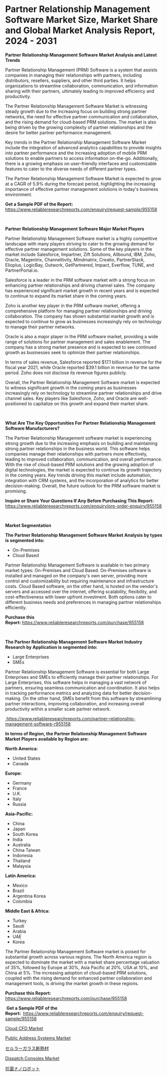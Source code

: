 <p><h1>Partner Relationship Management Software Market Size, Market Share and Global Market Analysis Report, 2024 - 2031</h1></p><p><strong>Partner Relationship Management Software Market Analysis and Latest Trends</strong></p>
<p><p>Partner Relationship Management (PRM) Software is a system that assists companies in managing their relationships with partners, including distributors, resellers, suppliers, and other third parties. It helps organizations to streamline collaboration, communication, and information sharing with their partners, ultimately leading to improved efficiency and productivity.</p><p>The Partner Relationship Management Software Market is witnessing steady growth due to the increasing focus on building strong partner networks, the need for effective partner communication and collaboration, and the rising demand for cloud-based PRM solutions. The market is also being driven by the growing complexity of partner relationships and the desire for better partner performance management.</p><p>Key trends in the Partner Relationship Management Software Market include the integration of advanced analytics capabilities to provide insights into partner performance and the increasing adoption of mobile PRM solutions to enable partners to access information on-the-go. Additionally, there is a growing emphasis on user-friendly interfaces and customizable features to cater to the diverse needs of different partner types.</p><p>The Partner Relationship Management Software Market is expected to grow at a CAGR of 5.9% during the forecast period, highlighting the increasing importance of effective partner management solutions in today's business environment.</p></p>
<p><strong>Get a Sample PDF of the Report:&nbsp;</strong> <a href="https://www.reliableresearchreports.com/enquiry/request-sample/955158">https://www.reliableresearchreports.com/enquiry/request-sample/955158</a></p>
<p>&nbsp;</p>
<p><strong>Partner Relationship Management Software Major Market Players</strong></p>
<p><p>Partner Relationship Management Software market is a highly competitive landscape with many players striving to cater to the growing demand for effective partner management solutions. Some of the key players in the market include Salesforce, Impartner, Zift Solutions, Allbound, IBM, Zoho, Oracle, Magentrix, Channeltivity, Mindmatrix, Creatio, PartnerStack, Elioplus, LogicBay, Outwork, GetPartnered, Impact, Everflow, TUNE, and PartnerPortal.io.</p><p>Salesforce is a leader in the PRM software market with a strong focus on enhancing partner relationships and driving channel sales. The company has experienced significant market growth in recent years and is expected to continue to expand its market share in the coming years.</p><p>Zoho is another key player in the PRM software market, offering a comprehensive platform for managing partner relationships and driving collaboration. The company has shown substantial market growth and is expected to continue to grow as businesses increasingly rely on technology to manage their partner networks.</p><p>Oracle is also a major player in the PRM software market, providing a wide range of solutions for partner management and sales enablement. The company has a strong market presence and is expected to see continued growth as businesses seek to optimize their partner relationships.</p><p>In terms of sales revenue, Salesforce reported $17.1 billion in revenue for the fiscal year 2021, while Oracle reported $39.1 billion in revenue for the same period. Zoho does not disclose its revenue figures publicly.</p><p>Overall, the Partner Relationship Management Software market is expected to witness significant growth in the coming years as businesses increasingly rely on technology to streamline partner relationships and drive channel sales. Key players like Salesforce, Zoho, and Oracle are well-positioned to capitalize on this growth and expand their market share.</p></p>
<p>&nbsp;</p>
<p><strong>What Are The Key Opportunities For Partner Relationship Management Software Manufacturers?</strong></p>
<p><p>The Partner Relationship Management software market is experiencing strong growth due to the increasing emphasis on building and maintaining strong partner relationships in the business world. This software helps companies manage their relationships with partners more effectively, leading to improved collaboration, communication, and overall performance. With the rise of cloud-based PRM solutions and the growing adoption of digital technologies, the market is expected to continue its growth trajectory in the coming years. Key trends driving this market include automation, integration with CRM systems, and the incorporation of analytics for better decision-making. Overall, the future outlook for the PRM software market is promising.</p></p>
<p><strong>Inquire or Share Your Questions If Any Before Purchasing This Report:</strong> <a href="https://www.reliableresearchreports.com/enquiry/pre-order-enquiry/955158">https://www.reliableresearchreports.com/enquiry/pre-order-enquiry/955158</a></p>
<p>&nbsp;</p>
<p><strong>Market Segmentation</strong></p>
<p><strong>The Partner Relationship Management Software Market Analysis by types is segmented into:</strong></p>
<p><ul><li>On-Premises</li><li>Cloud Based</li></ul></p>
<p><p>Partner Relationship Management Software is available in two primary market types: On-Premises and Cloud Based. On-Premises software is installed and managed on the company's own server, providing more control and customizability but requiring maintenance and infrastructure costs. Cloud Based software, on the other hand, is hosted on the vendor's servers and accessed over the internet, offering scalability, flexibility, and cost-effectiveness with lower upfront investment. Both options cater to different business needs and preferences in managing partner relationships efficiently.</p></p>
<p><strong>Purchase this Report:&nbsp;</strong><a href="https://www.reliableresearchreports.com/purchase/955158">https://www.reliableresearchreports.com/purchase/955158</a></p>
<p>&nbsp;</p>
<p><strong>The Partner Relationship Management Software Market Industry Research by Application is segmented into:</strong></p>
<p><ul><li>Large Enterprises</li><li>SMEs</li></ul></p>
<p><p>Partner Relationship Management Software is essential for both Large Enterprises and SMEs to efficiently manage their partner relationships. For Large Enterprises, this software helps in managing a vast network of partners, ensuring seamless communication and coordination. It also helps in tracking performance metrics and analyzing data for better decision-making. On the other hand, SMEs benefit from this software by streamlining partner interactions, improving collaboration, and increasing overall productivity within a smaller scale partner network.</p></p>
<p><a href="https://www.reliableresearchreports.com/partner-relationship-management-software-r955158">&nbsp;https://www.reliableresearchreports.com/partner-relationship-management-software-r955158</a></p>
<p><strong>In terms of Region, the Partner Relationship Management Software Market Players available by Region are:</strong></p>
<p>
    <p> <strong> North America: </strong>
        <ul>
            <li>United States</li>
            <li>Canada</li>
        </ul>
        </p> 
    <p> <strong> Europe: </strong>
        <ul>
            <li>Germany</li>
            <li>France</li>
            <li>U.K.</li>
            <li>Italy</li>
            <li>Russia</li>
        </ul>
        </p> 
    <p> <strong> Asia-Pacific: </strong>
        <ul>
            <li>China</li>
            <li>Japan</li>
            <li>South Korea</li>
            <li>India</li>
            <li>Australia</li>
            <li>China Taiwan</li>
            <li>Indonesia</li>
            <li>Thailand</li>
            <li>Malaysia</li>
        </ul>
        </p> 
    <p> <strong> Latin America: </strong>
        <ul>
            <li>Mexico</li>
            <li>Brazil</li>
            <li>Argentina Korea</li>
            <li>Colombia</li>
        </ul>
        </p> 
    <p> <strong> Middle East & Africa: </strong>
        <ul>
            <li>Turkey</li>
            <li>Saudi</li>
            <li>Arabia</li>
            <li>UAE</li>
            <li>Korea</li>
        </ul>
    </p>
    </p>
<p><p>The Partner Relationship Management Software market is poised for substantial growth across various regions. The North America region is expected to dominate the market with a market share percentage valuation of 35%, followed by Europe at 30%, Asia Pacific at 20%, USA at 10%, and China at 5%. The increasing adoption of cloud-based PRM solutions, coupled with the rising demand for enhanced partner collaboration and management tools, is driving the market growth in these regions.</p></p>
<p><strong>Purchase this Report: </strong><a href="https://www.reliableresearchreports.com/purchase/955158">https://www.reliableresearchreports.com/purchase/955158</a></p>
<p>&nbsp;<strong>Get a Sample PDF of the Report:&nbsp;&nbsp;</strong><a href="https://www.reliableresearchreports.com/enquiry/request-sample/955158">https://www.reliableresearchreports.com/enquiry/request-sample/955158</a></p>
<p><strong></strong></p>
<p><p><a href="https://github.com/RyleeBauch2023/Market-Research-Report-List-1/blob/main/cloud-cfd-market.md">Cloud CFD Market</a></p><p><a href="https://github.com/Sarissaschmalingtr6fz2739/Market-Research-Report-List-2/blob/main/public-address-systems-market.md">Public Address Systems Market</a></p><p><a href="https://github.com/FrancoWeber2023/Market-Research-Report-List-1/blob/main/567716954880.md">セルラーガラス断熱材</a></p><p><a href="https://www.linkedin.com/pulse/dispatch-consoles-market-share-evolution-growth-trends-2024-qb1be">Dispatch Consoles Market</a></p><p><a href="https://github.com/kegley4963/Market-Research-Report-List-1/blob/main/258845054879.md">抗菌ナノロボット</a></p></p>